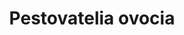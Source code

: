 ---
layout: layouts/non-en-hero-episode.njk
header: Posledný diel
tv: "TVP 3"
cta: Prehrať diel
logo: logo_DVOJKA_biele.svg
tags: plhero
title: Pestovatelia ovocia
datum: 25. 6. 2024
foto1024: boruvky_1024x768.jpg
foto1440: boruvky_1440x825.jpg
alt: Borůvky
link: https://www.rtvs.sk/televizia/archiv/14252
---
